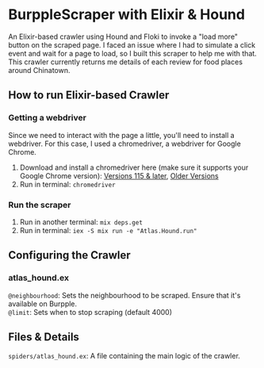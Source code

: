 # BurppleScraper with Elixir & Hound    
An Elixir-based crawler using Hound and Floki to invoke a "load more" button on the scraped page. I faced an issue where I had to simulate a click event and wait for a page to load, so I built this scraper to help me with that. This crawler currently returns me details of each review for food places around Chinatown.

## How to run Elixir-based Crawler
### Getting a webdriver
Since we need to interact with the page a little, you'll need to install a webdriver. For this case, I used a chromedriver, a webdriver for Google Chrome.
1. Download and install a chromedriver here (make sure it supports your Google Chrome version): [Versions 115 & later](https://googlechromelabs.github.io/chrome-for-testing/#stable), [Older Versions](https://chromedriver.chromium.org/downloads)
2. Run in terminal: `chromedriver`
### Run the scraper
1. Run in another terminal: `mix deps.get`
2. Run in terminal: `iex -S mix run -e "Atlas.Hound.run"`

## Configuring the Crawler
### atlas_hound.ex
`@neighbourhood`: Sets the neighbourhood to be scraped. Ensure that it's available on Burpple. <br/>
`@limit`: Sets when to stop scraping (default 4000)

## Files & Details
`spiders/atlas_hound.ex`: A file containing the main logic of the crawler. <br />
